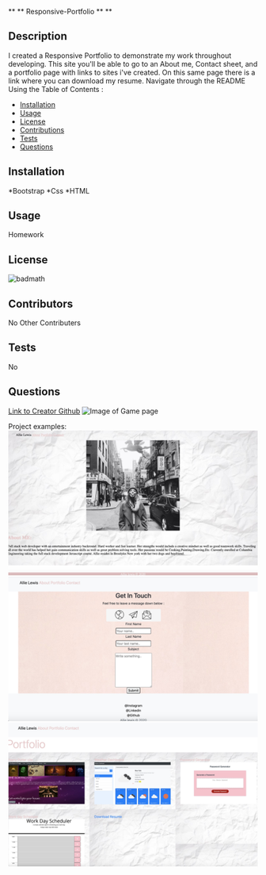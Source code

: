 ** ** Responsive-Portfolio ** **
## Description
 I created a Responsive Portfolio to demonstrate my work throughout developing. This site you'll be able to go to an About me, Contact sheet, and a portfolio page with links to sites i've created. On this same page there is a link where you can download my resume.
Navigate through the README Using the Table of Contents : 
* [Installation](#Installation)
* [Usage](#Usage)
* [License](#License)
* [Contributions](#Contributions)
* [Tests](#Tests)
* [Questions](#Questions)
## Installation 
*Bootstrap
*Css
*HTML
## Usage
Homework
## License
![badmath](https://img.shields.io/badge/license-undefined-green)
## Contributors
No Other Contributers
## Tests
No
## Questions
[Link to Creator Github](https://github.com/Allielewis07)
![Image of Game page](Assets/READEME-Example.png)

 Project examples:
 ![Image of Page1](https://raw.githubusercontent.com/allielewis07/Responsive-Portfolio/dc9bd36e3f93ebaf1f9ed100f4a7b54fa27ba3bd/Assets/page1.jpg)
 ![Image of Page2](https://raw.githubusercontent.com/allielewis07/Responsive-Portfolio/dc9bd36e3f93ebaf1f9ed100f4a7b54fa27ba3bd/Assets/Screen%20Shot%202020-09-30%20at%2010.41.11%20PM.jpg)
 ![Image of Home page](https://raw.githubusercontent.com/allielewis07/Responsive-Portfolio/dc9bd36e3f93ebaf1f9ed100f4a7b54fa27ba3bd/Assets/Page2.jpg)
